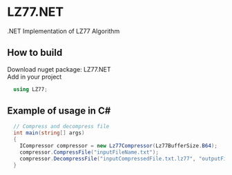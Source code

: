 # LZ77.NET

.NET Implementation of LZ77 Algorithm

## How to build
Download nuget package: LZ77.NET  
Add in your project
```csharp 
  using LZ77; 
```

## Example of usage in C#
```csharp
  // Compress and decompress file
  int main(string[] args)
  {
    ICompressor compressor = new Lz77Compressor(Lz77BufferSize.B64);
    compressor.CompressFile("inputFileName.txt");
    compressor.DecompressFile("inputCompressedFile.txt.lz77", "outputFile.txt");
  }
```
